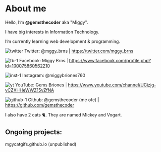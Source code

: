 # About me

Hello, I’m <b>@gemsthecoder</b> aka "Miggy".

I have big interests in Information Technology.

I’m currently learning web development & programming.


![twitter](https://user-images.githubusercontent.com/101493928/189475005-1fab2dd4-366d-4214-897d-0b48a51643eb.png)
Twitter: @mggy_brns | https://twitter.com/mggy_brns

![fb-1](https://user-images.githubusercontent.com/101493928/189475023-04d35654-1dbb-40b7-8ec2-ffe0f8312bb9.png)
Facebook: Miggy Brns | https://www.facebook.com/profile.php?id=100075860562210

![inst-1](https://user-images.githubusercontent.com/101493928/189475031-d5b32f0e-4078-442c-aed7-95ca62dd1f3a.png)
Instagram: @miggybriones760

![yt](https://user-images.githubusercontent.com/101493928/189475035-92ddeda3-4d09-4cc5-b955-c702e8ea7932.png)
YouTube: Gems Briones | https://www.youtube.com/channel/UCizjg-vCZXHHeWWZ15vZfNA

![github-1](https://user-images.githubusercontent.com/101493928/189475047-702a620b-a102-4fdb-b5ce-d9b4986a83b1.png)
Github: @gemsthecoder (me ofc) | https://github.com/gemsthecoder

I also have 2 cats 🐈. They are named Mickey and Vogart. 

<h2>Ongoing projects:</h2> 

mgycatgifs.github.io (unpublished)

<!---
gemsthecoder/gemsthecoder is a ✨ special ✨ repository because its `README.md` (this file) appears on your GitHub profile.
You can click the Preview link to take a look at your changes.
--->
